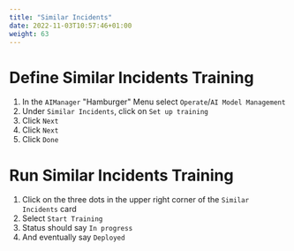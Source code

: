 ```yaml
---
title: "Similar Incidents"
date: 2022-11-03T10:57:46+01:00
weight: 63
---
```


# Define Similar Incidents Training


1. In the `AIManager` "Hamburger" Menu select `Operate`/`AI Model Management`
1. Under `Similar Incidents`, click on `Set up training`
1. Click `Next`
1. Click `Next`
1. Click `Done`



# Run Similar Incidents Training
1. Click on the three dots in the upper right corner of the `Similar Incidents` card
1. Select `Start Training`
1. Status should say `In progress`
1. And eventually say `Deployed`


